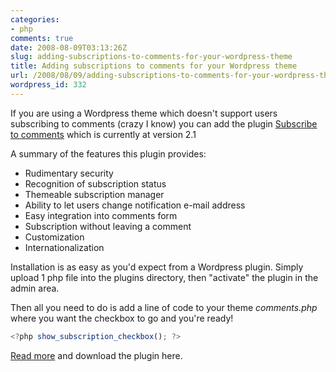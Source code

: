 ```yaml
---
categories:
- php
comments: true
date: 2008-08-09T03:13:26Z
slug: adding-subscriptions-to-comments-for-your-wordpress-theme
title: Adding subscriptions to comments for your Wordpress theme
url: /2008/08/09/adding-subscriptions-to-comments-for-your-wordpress-theme/
wordpress_id: 332
---
```


If you are using a Wordpress theme which doesn't support users subscribing to comments (crazy I know) you can add the plugin [Subscribe to comments](http://txfx.net/code/wordpress/subscribe-to-comments/) which is currently at version 2.1

A summary of the features this plugin provides:

  * Rudimentary security
  * Recognition of subscription status
  * Themeable subscription manager
  * Ability to let users change notification e-mail address
  * Easy integration into comments form
  * Subscription without leaving a comment
  * Customization
  * Internationalization

Installation is as easy as you'd expect from a Wordpress plugin. Simply upload 1 php file into the plugins directory, then "activate" the plugin in the admin area.

Then all you need to do is add a line of code to your theme _comments.php_ where you want the checkbox to go and you're ready!

``` javascript
<?php show_subscription_checkbox(); ?>
```

[Read more](http://txfx.net/code/wordpress/subscribe-to-comments/) and download the plugin here.
